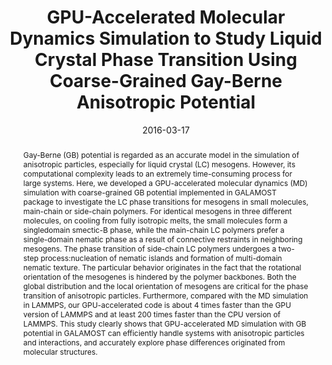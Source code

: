---
title: GPU-Accelerated Molecular Dynamics Simulation to Study Liquid  Crystal Phase Transition Using Coarse-Grained Gay-Berne Anisotropic  Potential
authors:
- Wenduo Chen
- 朱有亮
- Fengchao Cui
- Lunyang Liu
- Zhaoyan Sun
- Jizhong Chen
- Yunqi Li
date: '2016-03-17'
doi: 10.1371/journal.pone.0151704
publish_types: 期刊文章
publication: PLOS ONE
publication_short: PLoS ONE
abstract: Gay-Berne (GB) potential is regarded as an accurate model in  the simulation of anisotropic particles, especially for liquid crystal  (LC) mesogens. However, its computational complexity leads to an  extremely time-consuming process for large systems. Here, we developed a  GPU-accelerated molecular dynamics (MD) simulation with coarse-grained  GB potential implemented in GALAMOST package to investigate the LC phase  transitions for mesogens in small molecules, main-chain or side-chain  polymers. For identical mesogens in three different molecules, on  cooling from fully isotropic melts, the small molecules form a  singledomain smectic-B phase, while the main-chain LC polymers prefer a  single-domain nematic phase as a result of connective restraints in  neighboring mesogens. The phase transition of side-chain LC polymers  undergoes a two-step process:nucleation of nematic islands and  formation of multi-domain nematic texture. The particular behavior  originates in the fact that the rotational orientation of the mesogenes  is hindered by the polymer backbones. Both the global distribution and  the local orientation of mesogens are critical for the phase transition  of anisotropic particles. Furthermore, compared with the MD simulation  in LAMMPS, our GPU-accelerated code is about 4 times faster than the GPU  version of LAMMPS and at least 200 times faster than the CPU version of  LAMMPS. This study clearly shows that GPU-accelerated MD simulation  with GB potential in GALAMOST can efficiently handle systems with  anisotropic particles and interactions, and accurately explore phase  differences originated from molecular structures.
url_pdf: https://dx.plos.org/10.1371/journal.pone.0151704
---